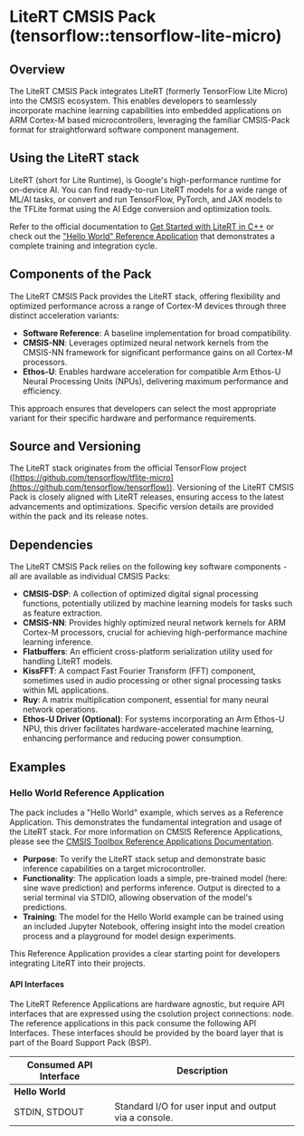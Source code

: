 # LiteRT CMSIS Pack (tensorflow::tensorflow-lite-micro)

## Overview

The LiteRT CMSIS Pack integrates LiteRT (formerly TensorFlow Lite Micro) into the CMSIS ecosystem. This enables developers to seamlessly incorporate machine learning capabilities into embedded applications on ARM Cortex-M based microcontrollers, leveraging the familiar CMSIS-Pack format for straightforward software component management.

## Using the LiteRT stack

LiteRT (short for Lite Runtime), is Google's high-performance runtime for on-device AI. You can find ready-to-run LiteRT models for a wide range of ML/AI tasks, or convert and run TensorFlow, PyTorch, and JAX models to the TFLite format using the AI Edge conversion and optimization tools.

Refer to the official documentation to [Get Started with LiteRT in C++](https://ai.google.dev/edge/litert/inference#run-c) or check out the ["Hello World" Reference Application](https://github.com/MDK-Packs/tensorflow-pack/tree/main/tensorflow-build/add/examples/TFLiteRT_HelloWorld) that demonstrates a complete training and integration cycle.

## Components of the Pack

The LiteRT CMSIS Pack provides the LiteRT stack, offering flexibility and optimized performance across a range of Cortex-M devices through three distinct acceleration variants:

*   **Software Reference**: A baseline implementation for broad compatibility.
*   **CMSIS-NN**: Leverages optimized neural network kernels from the CMSIS-NN framework for significant performance gains on all Cortex-M processors.
*   **Ethos-U**: Enables hardware acceleration for compatible Arm Ethos-U Neural Processing Units (NPUs), delivering maximum performance and efficiency.

This approach ensures that developers can select the most appropriate variant for their specific hardware and performance requirements.

## Source and Versioning

The LiteRT stack originates from the official TensorFlow project ([https://github.com/tensorflow/tflite-micro](https://github.com/tensorflow/tensorflow)). Versioning of the LiteRT CMSIS Pack is closely aligned with LiteRT releases, ensuring access to the latest advancements and optimizations. Specific version details are provided within the pack and its release notes.

## Dependencies

The LiteRT CMSIS Pack relies on the following key software components - all are available as individual CMSIS Packs:

*   **CMSIS-DSP**: A collection of optimized digital signal processing functions, potentially utilized by machine learning models for tasks such as feature extraction.
*   **CMSIS-NN**: Provides highly optimized neural network kernels for ARM Cortex-M processors, crucial for achieving high-performance machine learning inference.
*   **Flatbuffers**: An efficient cross-platform serialization utility used for handling LiteRT models. 
*   **KissFFT**: A compact Fast Fourier Transform (FFT) component, sometimes used in audio processing or other signal processing tasks within ML applications.
*   **Ruy**: A matrix multiplication component, essential for many neural network operations.
*   **Ethos-U Driver (Optional)**: For systems incorporating an Arm Ethos-U NPU, this driver facilitates hardware-accelerated machine learning, enhancing performance and reducing power consumption.

## Examples

### Hello World Reference Application

The pack includes a "Hello World" example, which serves as a Reference Application. This demonstrates the fundamental integration and usage of the LiteRT stack. For more information on CMSIS Reference Applications, please see the [CMSIS Toolbox Reference Applications Documentation](https://github.com/Open-CMSIS-Pack/cmsis-toolbox/blob/main/docs/ReferenceApplications.md).

*   **Purpose**: To verify the LiteRT stack setup and demonstrate basic inference capabilities on a target microcontroller.
*   **Functionality**: The application loads a simple, pre-trained model (here: sine wave prediction) and performs inference. Output is directed to a serial terminal via STDIO, allowing observation of the model's predictions.
*   **Training**: The model for the Hello World example can be trained using an included Jupyter Notebook, offering insight into the model creation process and a playground for model design experiments.

This Reference Application provides a clear starting point for developers integrating LiteRT into their projects.

#### API Interfaces

The LiteRT Reference Applications are hardware agnostic, but require API interfaces that are expressed using the csolution project connections: node. The reference applications in this pack consume the following API Interfaces. These interfaces should be provided by the board layer that is part of the Board Support Pack (BSP).


| Consumed API Interface | Description                                           |
|-------------------------|-------------------------------------------------------|
| **Hello World**        |                                                        |
| STDIN, STDOUT          | Standard I/O for user input and output via a console. |

